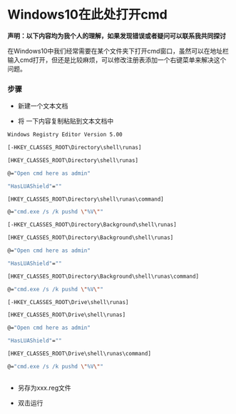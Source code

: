 # Windows10在此处打开cmd


**声明：以下内容均为我个人的理解，如果发现错误或者疑问可以联系我共同探讨**

在Windows10中我们经常需要在某个文件夹下打开cmd窗口，虽然可以在地址栏输入cmd打开，但还是比较麻烦，可以修改注册表添加一个右键菜单来解决这个问题。

### 步骤

- 新建一个文本文档

- 将 一下内容复制粘贴到文本文档中

```bash
Windows Registry Editor Version 5.00

[-HKEY_CLASSES_ROOT\Directory\shell\runas]

[HKEY_CLASSES_ROOT\Directory\shell\runas]

@="Open cmd here as admin"             

"HasLUAShield"=""

[HKEY_CLASSES_ROOT\Directory\shell\runas\command]

@="cmd.exe /s /k pushd \"%V\""

[-HKEY_CLASSES_ROOT\Directory\Background\shell\runas]

[HKEY_CLASSES_ROOT\Directory\Background\shell\runas]

@="Open cmd here as admin"           

"HasLUAShield"=""

[HKEY_CLASSES_ROOT\Directory\Background\shell\runas\command]

@="cmd.exe /s /k pushd \"%V\""

[-HKEY_CLASSES_ROOT\Drive\shell\runas]

[HKEY_CLASSES_ROOT\Drive\shell\runas]

@="Open cmd here as admin"           

"HasLUAShield"=""

[HKEY_CLASSES_ROOT\Drive\shell\runas\command]

@="cmd.exe /s /k pushd \"%V\""
    
```

- 另存为xxx.reg文件

- 双击运行
